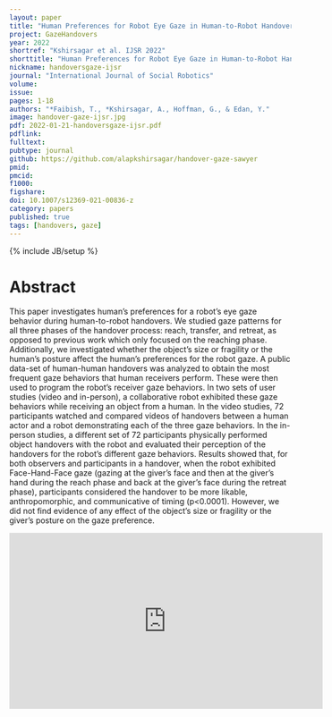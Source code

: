 ```yaml
---
layout: paper
title: "Human Preferences for Robot Eye Gaze in Human-to-Robot Handovers"
project: GazeHandovers
year: 2022
shortref: "Kshirsagar et al. IJSR 2022"
shorttitle: "Human Preferences for Robot Eye Gaze in Human-to-Robot Handovers"
nickname: handoversgaze-ijsr
journal: "International Journal of Social Robotics"
volume:
issue:
pages: 1-18
authors: "*Faibish, T., *Kshirsagar, A., Hoffman, G., & Edan, Y."
image: handover-gaze-ijsr.jpg
pdf: 2022-01-21-handoversgaze-ijsr.pdf
pdflink:
fulltext:  
pubtype: journal
github: https://github.com/alapkshirsagar/handover-gaze-sawyer
pmid:  
pmcid:
f1000:
figshare:
doi: 10.1007/s12369-021-00836-z
category: papers
published: true
tags: [handovers, gaze]
---
```

{% include JB/setup %}

# Abstract

This paper investigates human’s preferences for a robot’s eye gaze behavior during human-to-robot handovers. We studied gaze patterns for all three phases of the handover process: reach, transfer, and retreat, as opposed to previous work which only focused on the reaching phase. Additionally, we investigated whether the object’s size or fragility or the human’s posture affect the human’s preferences for the robot gaze. A public data-set of human-human handovers was analyzed to obtain the most frequent gaze behaviors that human receivers perform. These were then used to program the robot’s receiver gaze behaviors. In two sets of user studies (video and in-person), a collaborative robot exhibited these gaze behaviors while receiving an object from a human. In the video studies, 72 participants watched and compared videos of handovers between a human actor and a robot demonstrating each of the three gaze behaviors. In the in-person studies, a different set of 72 participants physically performed object handovers with the robot and evaluated their perception of the handovers for the robot’s different gaze behaviors. Results showed that, for both observers and participants in a handover, when the robot exhibited Face-Hand-Face gaze (gazing at the giver’s face and then at the giver’s hand during the reach phase and back at the giver’s face during the retreat phase), participants considered the handover to be more likable, anthropomorphic, and communicative of timing (p<0.0001). However, we did not find evidence of any effect of the object’s size or fragility or the giver’s posture on the gaze preference.

<center>
<iframe width="560" height="315" src="https://www.youtube.com/embed/9dD1YHG2Nco" frameborder="0" allow="accelerometer; autoplay; clipboard-write; encrypted-media; gyroscope; picture-in-picture" allowfullscreen></iframe>
</center>